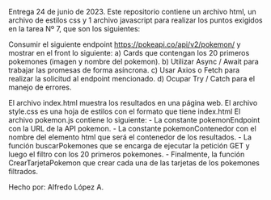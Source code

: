 Entrega 24 de junio de 2023. Este repositorio contiene un archivo html, un archivo de estilos css y 1 archivo javascript para realizar los puntos exigidos en la tarea Nº 7, que son los siguientes:

Consumir el siguiente endpoint https://pokeapi.co/api/v2/pokemon/ y mostrar en el front lo siguiente:
    a) Cards que contengan los 20 primeros pokemones (imagen y nombre del pokemon).
    b) Utilizar Async / Await para trabajar las promesas de forma asíncrona.
    c) Usar Axios o Fetch para realizar la solicitud al endpoint mencionado.
    d) Ocupar Try / Catch para el manejo de errores.

El archivo index.html muestra los resultados en una página web.
El archivo style.css es una hoja de estilos con el formato que tiene index.html
El archivo pokemon.js contiene lo siguiente:
    - La constante pokemonEndpoint con la URL de la API pokemon.
    - La constante pokemonContenedor con el nombre del elemento html que será el contenedor de los resultados.
    - La función buscarPokemones que se encarga de ejecutar la petición GET y luego el filtro con los 20 primeros pokemones.
    - Finalmente, la función CrearTarjetaPokemon que crear cada una de las tarjetas de los pokemones filtrados.

Hecho por: Alfredo López A. 